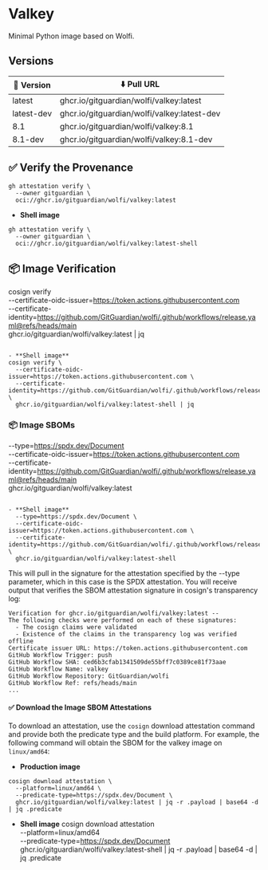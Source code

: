 # Valkey

Minimal Python image based on Wolfi.

## Versions

| 📌 Version  | ⬇️ Pull URL                                  |
| ---------- | --------------------------------------------- |
| latest     | ghcr.io/gitguardian/wolfi/valkey:latest       |
| latest-dev | ghcr.io/gitguardian/wolfi/valkey:latest-dev   |
| 8.1        | ghcr.io/gitguardian/wolfi/valkey:8.1          |
| 8.1-dev    | ghcr.io/gitguardian/wolfi/valkey:8.1-dev      |


## ✅ Verify the Provenance

```shell
gh attestation verify \
  --owner gitguardian \
  oci://ghcr.io/gitguardian/wolfi/valkey:latest
```

- **Shell image**

```shell
gh attestation verify \
  --owner gitguardian \
  oci://ghcr.io/gitguardian/wolfi/valkey:latest-shell
```

## 📦 **Image Verification**
cosign verify \
  --certificate-oidc-issuer=https://token.actions.githubusercontent.com \
  --certificate-identity=https://github.com/GitGuardian/wolfi/.github/workflows/release.yaml@refs/heads/main \
  ghcr.io/gitguardian/wolfi/valkey:latest | jq
```

- **Shell image**
cosign verify \
  --certificate-oidc-issuer=https://token.actions.githubusercontent.com \
  --certificate-identity=https://github.com/GitGuardian/wolfi/.github/workflows/release.yaml@refs/heads/main \
  ghcr.io/gitguardian/wolfi/valkey:latest-shell | jq
```

### 📦 **Image SBOMs**
  --type=https://spdx.dev/Document \
  --certificate-oidc-issuer=https://token.actions.githubusercontent.com \
  --certificate-identity=https://github.com/GitGuardian/wolfi/.github/workflows/release.yaml@refs/heads/main \
  ghcr.io/gitguardian/wolfi/valkey:latest
```

- **Shell image**
  --type=https://spdx.dev/Document \
  --certificate-oidc-issuer=https://token.actions.githubusercontent.com \
  --certificate-identity=https://github.com/GitGuardian/wolfi/.github/workflows/release.yaml@refs/heads/main \
  ghcr.io/gitguardian/wolfi/valkey:latest-shell
```

This will pull in the signature for the attestation specified by the --type parameter, which in this case is the SPDX attestation. You will receive output that verifies the SBOM attestation signature in cosign's transparency log:

```shell
Verification for ghcr.io/gitguardian/wolfi/valkey:latest --
The following checks were performed on each of these signatures:
  - The cosign claims were validated
  - Existence of the claims in the transparency log was verified offline
Certificate issuer URL: https://token.actions.githubusercontent.com
GitHub Workflow Trigger: push
GitHub Workflow SHA: ced6b3cfab1341509de55bff7c0389ce81f73aae
GitHub Workflow Name: valkey
GitHub Workflow Repository: GitGuardian/wolfi
GitHub Workflow Ref: refs/heads/main
...
```

#### ✅ Download the Image SBOM Attestations

To download an attestation, use the `cosign` download attestation command and provide both the predicate type and the build platform. For example, the following command will obtain the SBOM for the valkey image on `linux/amd64`:

- **Production image**

```shell
cosign download attestation \
  --platform=linux/amd64 \
  --predicate-type=https://spdx.dev/Document \
  ghcr.io/gitguardian/wolfi/valkey:latest | jq -r .payload | base64 -d | jq .predicate
```

- **Shell image**
cosign download attestation \
  --platform=linux/amd64 \
  --predicate-type=https://spdx.dev/Document \
  ghcr.io/gitguardian/wolfi/valkey:latest-shell | jq -r .payload | base64 -d | jq .predicate
```
